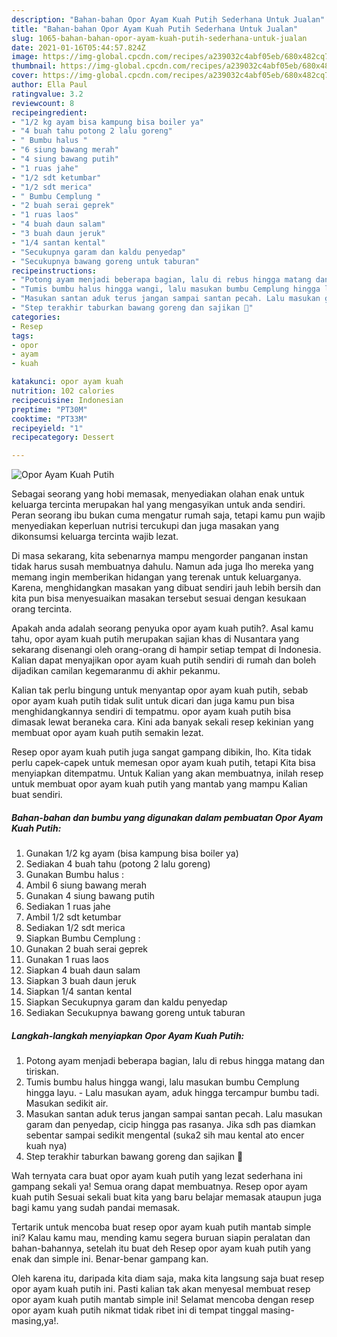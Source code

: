```yaml
---
description: "Bahan-bahan Opor Ayam Kuah Putih Sederhana Untuk Jualan"
title: "Bahan-bahan Opor Ayam Kuah Putih Sederhana Untuk Jualan"
slug: 1065-bahan-bahan-opor-ayam-kuah-putih-sederhana-untuk-jualan
date: 2021-01-16T05:44:57.824Z
image: https://img-global.cpcdn.com/recipes/a239032c4abf05eb/680x482cq70/opor-ayam-kuah-putih-foto-resep-utama.jpg
thumbnail: https://img-global.cpcdn.com/recipes/a239032c4abf05eb/680x482cq70/opor-ayam-kuah-putih-foto-resep-utama.jpg
cover: https://img-global.cpcdn.com/recipes/a239032c4abf05eb/680x482cq70/opor-ayam-kuah-putih-foto-resep-utama.jpg
author: Ella Paul
ratingvalue: 3.2
reviewcount: 8
recipeingredient:
- "1/2 kg ayam bisa kampung bisa boiler ya"
- "4 buah tahu potong 2 lalu goreng"
- " Bumbu halus "
- "6 siung bawang merah"
- "4 siung bawang putih"
- "1 ruas jahe"
- "1/2 sdt ketumbar"
- "1/2 sdt merica"
- " Bumbu Cemplung "
- "2 buah serai geprek"
- "1 ruas laos"
- "4 buah daun salam"
- "3 buah daun jeruk"
- "1/4 santan kental"
- "Secukupnya garam dan kaldu penyedap"
- "Secukupnya bawang goreng untuk taburan"
recipeinstructions:
- "Potong ayam menjadi beberapa bagian, lalu di rebus hingga matang dan tiriskan."
- "Tumis bumbu halus hingga wangi, lalu masukan bumbu Cemplung hingga layu. Lalu masukan ayam, aduk hingga tercampur bumbu tadi. Masukan sedikit air."
- "Masukan santan aduk terus jangan sampai santan pecah. Lalu masukan garam dan penyedap, cicip hingga pas rasanya. Jika sdh pas diamkan sebentar sampai sedikit mengental (suka2 sih mau kental ato encer kuah nya)"
- "Step terakhir taburkan bawang goreng dan sajikan 🤗"
categories:
- Resep
tags:
- opor
- ayam
- kuah

katakunci: opor ayam kuah 
nutrition: 102 calories
recipecuisine: Indonesian
preptime: "PT30M"
cooktime: "PT33M"
recipeyield: "1"
recipecategory: Dessert

---
```



![Opor Ayam Kuah Putih](https://img-global.cpcdn.com/recipes/a239032c4abf05eb/680x482cq70/opor-ayam-kuah-putih-foto-resep-utama.jpg)

Sebagai seorang yang hobi memasak, menyediakan olahan enak untuk keluarga tercinta merupakan hal yang mengasyikan untuk anda sendiri. Peran seorang ibu bukan cuma mengatur rumah saja, tetapi kamu pun wajib menyediakan keperluan nutrisi tercukupi dan juga masakan yang dikonsumsi keluarga tercinta wajib lezat.

Di masa  sekarang, kita sebenarnya mampu mengorder panganan instan tidak harus susah membuatnya dahulu. Namun ada juga lho mereka yang memang ingin memberikan hidangan yang terenak untuk keluarganya. Karena, menghidangkan masakan yang dibuat sendiri jauh lebih bersih dan kita pun bisa menyesuaikan masakan tersebut sesuai dengan kesukaan orang tercinta. 



Apakah anda adalah seorang penyuka opor ayam kuah putih?. Asal kamu tahu, opor ayam kuah putih merupakan sajian khas di Nusantara yang sekarang disenangi oleh orang-orang di hampir setiap tempat di Indonesia. Kalian dapat menyajikan opor ayam kuah putih sendiri di rumah dan boleh dijadikan camilan kegemaranmu di akhir pekanmu.

Kalian tak perlu bingung untuk menyantap opor ayam kuah putih, sebab opor ayam kuah putih tidak sulit untuk dicari dan juga kamu pun bisa menghidangkannya sendiri di tempatmu. opor ayam kuah putih bisa dimasak lewat beraneka cara. Kini ada banyak sekali resep kekinian yang membuat opor ayam kuah putih semakin lezat.

Resep opor ayam kuah putih juga sangat gampang dibikin, lho. Kita tidak perlu capek-capek untuk memesan opor ayam kuah putih, tetapi Kita bisa menyiapkan ditempatmu. Untuk Kalian yang akan membuatnya, inilah resep untuk membuat opor ayam kuah putih yang mantab yang mampu Kalian buat sendiri.

<!--inarticleads1-->

##### Bahan-bahan dan bumbu yang digunakan dalam pembuatan Opor Ayam Kuah Putih:

1. Gunakan 1/2 kg ayam (bisa kampung bisa boiler ya)
1. Sediakan 4 buah tahu (potong 2 lalu goreng)
1. Gunakan  Bumbu halus :
1. Ambil 6 siung bawang merah
1. Gunakan 4 siung bawang putih
1. Sediakan 1 ruas jahe
1. Ambil 1/2 sdt ketumbar
1. Sediakan 1/2 sdt merica
1. Siapkan  Bumbu Cemplung :
1. Gunakan 2 buah serai geprek
1. Gunakan 1 ruas laos
1. Siapkan 4 buah daun salam
1. Siapkan 3 buah daun jeruk
1. Siapkan 1/4 santan kental
1. Siapkan Secukupnya garam dan kaldu penyedap
1. Sediakan Secukupnya bawang goreng untuk taburan




<!--inarticleads2-->

##### Langkah-langkah menyiapkan Opor Ayam Kuah Putih:

1. Potong ayam menjadi beberapa bagian, lalu di rebus hingga matang dan tiriskan.
1. Tumis bumbu halus hingga wangi, lalu masukan bumbu Cemplung hingga layu. - Lalu masukan ayam, aduk hingga tercampur bumbu tadi. Masukan sedikit air.
1. Masukan santan aduk terus jangan sampai santan pecah. Lalu masukan garam dan penyedap, cicip hingga pas rasanya. Jika sdh pas diamkan sebentar sampai sedikit mengental (suka2 sih mau kental ato encer kuah nya)
1. Step terakhir taburkan bawang goreng dan sajikan 🤗




Wah ternyata cara buat opor ayam kuah putih yang lezat sederhana ini gampang sekali ya! Semua orang dapat membuatnya. Resep opor ayam kuah putih Sesuai sekali buat kita yang baru belajar memasak ataupun juga bagi kamu yang sudah pandai memasak.

Tertarik untuk mencoba buat resep opor ayam kuah putih mantab simple ini? Kalau kamu mau, mending kamu segera buruan siapin peralatan dan bahan-bahannya, setelah itu buat deh Resep opor ayam kuah putih yang enak dan simple ini. Benar-benar gampang kan. 

Oleh karena itu, daripada kita diam saja, maka kita langsung saja buat resep opor ayam kuah putih ini. Pasti kalian tak akan menyesal membuat resep opor ayam kuah putih mantab simple ini! Selamat mencoba dengan resep opor ayam kuah putih nikmat tidak ribet ini di tempat tinggal masing-masing,ya!.

